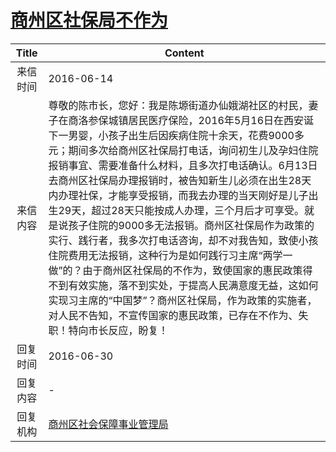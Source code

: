 # [商州区社保局不作为](http://www.shangluo.gov.cn/zmhd/ldxxxx.jsp?urltype=leadermail.LeaderMailContentUrl&wbtreeid=1112&leadermailid=3663)

| Title |                                                                                                                                                                                                               Content                                                                                                                                                                                                                |
|:-----:|--------------------------------------------------------------------------------------------------------------------------------------------------------------------------------------------------------------------------------------------------------------------------------------------------------------------------------------------------------------------------------------------------------------------------------------|
| 来信时间  | 2016-06-14                                                                                                                                                                                                                                                                                                                                                                                                                           |
| 来信内容  | 尊敬的陈市长，您好：我是陈塬街道办仙娥湖社区的村民，妻子在商洛参保城镇居民医疗保险，2016年5月16日在西安诞下一男婴，小孩子出生后因疾病住院十余天，花费9000多元；期间多次给商州区社保局打电话，询问初生儿及孕妇住院报销事宜、需要准备什么材料，且多次打电话确认。6月13日去商州区社保局办理报销时，被告知新生儿必须在出生28天内办理社保，才能享受报销，而我去办理的当天刚好是儿子出生29天，超过28天只能按成人办理，三个月后才可享受。就是说孩子住院的9000多无法报销。商州区社保局作为政策的实行、践行者，我多次打电话咨询，却不对我告知，致使小孩住院费用无法报销，这种行为是如何践行习主席“两学一做”的？由于商州区社保局的不作为，致使国家的惠民政策得不到有效实施，落不到实处，于提高人民满意度无益，这如何实现习主席的“中国梦”？商州区社保局，作为政策的实施者，对人民不告知，不宣传国家的惠民政策，已存在不作为、失职！特向市长反应，盼复！ |
| 回复时间  | 2016-06-30                                                                                                                                                                                                                                                                                                                                                                                                                           |
| 回复内容  | -                                                                                                                                                                                                                                                                                                                                                                                                                                    |
| 回复机构  | [商州区社会保障事业管理局](../../category/agencies/商州区社会保障事业管理局.md)                                                                                                                                                                                                                                                                                                                                                                              |